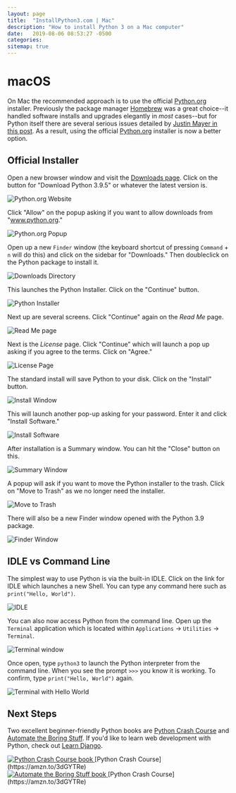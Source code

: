 ```yaml
---
layout: page
title:  "InstallPython3.com | Mac"
description: "How to install Python 3 on a Mac computer"
date:   2019-08-06 08:53:27 -0500
categories:
sitemap: true
---
```


# macOS

On Mac the recommended approach is to use the official [Python.org](https://www.python.org/downloads/) installer. Previously the package manager [Homebrew](https://brew.sh/) was a great choice--it handled software installs and upgrades elegantly in _most_ cases--but for Python itself there are several serious issues detailed by [Justin Mayer in this post](https://justinmayer.com/posts/homebrew-python-is-not-for-you/). As a result, using the official [Python.org](https://www.python.org/downloads/) installer is now a better option.

## Official Installer

Open a new browser window and visit the [Downloads page](https://www.python.org/downloads/). Click on the button for "Download Python 3.9.5" or whatever the latest version is.

<img class="img-fluid" src="{{ site.url }}/assets/images/mac/1_pythonsite.png" alt="Python.org Website">

Click "Allow" on the popup asking if you want to allow downloads from "www.python.org."

<img class="img-fluid" src="{{ site.url }}/assets/images/mac/2_allow.png" alt="Python.org Popup">

Open up a new `Finder` window (the keyboard shortcut of pressing `Command` + `n` will do this) and click on the sidebar for "Downloads." Then doubleclick on the Python package to install it.

<img class="img-fluid" src="{{ site.url }}/assets/images/mac/3_downloads.png" alt="Downloads Directory">

This launches the Python Installer. Click on the "Continue" button.

<img class="img-fluid" src="{{ site.url }}/assets/images/mac/4_continue.png" alt="Python Installer">

Next up are several screens. Click "Continue" again on the _Read Me_ page.

<img class="img-fluid" src="{{ site.url }}/assets/images/mac/5_readme.png" alt="Read Me page">

Next is the _License_ page. Click "Continue" which will launch a pop up asking if you agree to the terms. Click on "Agree."

<img class="img-fluid" src="{{ site.url }}/assets/images/mac/6_license.png" alt="License Page">

The standard install will save Python to your disk. Click on the "Install" button.

<img class="img-fluid" src="{{ site.url }}/assets/images/mac/7_install.png" alt="Install Window">

This will launch another pop-up asking for your password. Enter it and click "Install Software."

<img class="img-fluid" src="{{ site.url }}/assets/images/mac/8_password.png" alt="Install Software">

After installation is a Summary window. You can hit the "Close" button on this.

<img class="img-fluid" src="{{ site.url }}/assets/images/mac/9_close.png" alt="Summary Window">

A popup will ask if you want to move the Python installer to the trash. Click on "Move to Trash" as we no longer need the installer.

<img class="img-fluid" src="{{ site.url }}/assets/images/mac/10_trash.png" alt="Move to Trash">

There will also be a new Finder window opened with the Python 3.9 package.

<img class="img-fluid" src="{{ site.url }}/assets/images/mac/11_done.png" alt="Finder Window">

## IDLE vs Command Line

The simplest way to use Python is via the built-in IDLE. Click on the link for IDLE which launches a new Shell. You can type any command here such as `print("Hello, World")`.

<img class="img-fluid" src="{{ site.url }}/assets/images/mac/12_idle.png" alt="IDLE">

You can also now access Python from the command line. Open up the `Terminal` application which is located within `Applications` -> `Utilities` -> `Terminal`.

<img class="img-fluid" src="{{ site.url }}/assets/images/mac/13_terminal.png" alt="Terminal window">

Once open, type `python3` to launch the Python interpreter from the command line. When you see the prompt `>>>` you know it is working. To confirm, type `print("Hello, World")` again.

<img class="img-fluid" src="{{ site.url }}/assets/images/mac/14_terminal_hw.png" alt="Terminal with Hello World">


## Next Steps
Two excellent beginner-friendly Python books are [Python Crash Course](https://amzn.to/3dGYTRe) and [Automate the Boring Stuff](https://amzn.to/366CebJ). If you'd like to learn web development with Python, check out [Learn Django](https://learndjango.com).

<div class="container">
  <div class="row">
    <div class="col">
      <a href="https://amzn.to/3dGYTRe" target="_blank">
        <img class="img-fluid" src="{{ site.url }}/assets/images/pcc_book.jpg" alt="Python Crash Course book">
      </a>
      [Python Crash Course](https://amzn.to/3dGYTRe)
    </div>
    <div class="col">
      <a href="https://amzn.to/3dGYTRe" target="_blank">
        <img class="img-fluid" src="{{ site.url }}/assets/images/automate_book.jpg" alt="Automate the Boring Stuff book">
      </a>
      [Python Crash Course](https://amzn.to/3dGYTRe)
    </div>
  </div>
</div>
